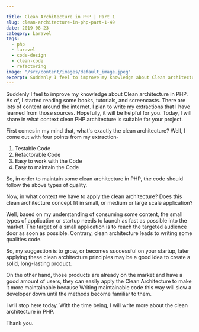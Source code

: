 ```yaml
---

title: Clean Architecture in PHP | Part 1
slug: clean-architecture-in-php-part-1-49
date: 2019-08-23
category: Laravel
tags:
  - php
  - laravel
  - code-design
  - clean-code
  - refactoring
image: "/src/content/images/default_image.jpeg"
excerpt: Suddenly I feel to improve my knowledge about Clean architecture in PHP. As of, I started reading some books, tutorials, and screencasts. There are lots of content around the internet. I plan to write my extractions that I have learned from those sources. Hopefully, it will be helpful for you. Today, I will share in what context clean PHP architecture is suitable for your project.
---
```


Suddenly I feel to improve my knowledge about Clean architecture in PHP. As of, I started reading some books, tutorials, and screencasts. There are lots of content around the internet. I plan to write my extractions that I have learned from those sources. Hopefully, it will be helpful for you. Today, I will share in what context clean PHP architecture is suitable for your project.

First comes in my mind that, what's exactly the clean architecture? Well, I come out with four points from my extraction-

1. Testable Code
2. Refactorable Code
3. Easy to work with the Code
4. Easy to maintain the Code

So, in order to maintain some clean architecture in PHP, the code should follow the above types of quality.

Now, in what context we have to apply the clean architecture? Does this clean architecture concept fit in small, or medium or large scale application?

Well, based on my understanding of consuming some content, the small types of application or startup needs to launch as fast as possible into the market. The target of a small application is to reach the targeted audience door as soon as possible. Contrary, clean architecture leads to writing some qualities code.

So, my suggestion is to grow, or becomes successful on your startup, later applying these clean architecture principles may be a good idea to create a solid, long-lasting product.

On the other hand, those products are already on the market and have a good amount of users, they can easily apply the Clean Architecture to make it more maintainable because Writing maintainable code this way will slow a developer down until the methods become familiar to them.

I will stop here today. With the time being, I will write more about the clean architecture in PHP.

Thank you.